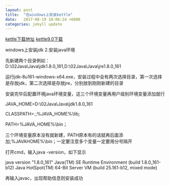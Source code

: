 ```yaml
---
layout: post
title:  "在windows上安装kettle"
date:   2017-08-19 10:06:24 +0800
categories: jekyll update
---
```


[kettle下载地址](https://sourceforge.net/projects/pentaho)
[kettle9.0下载](https://sourceforge.net/projects/pentaho/files/Pentaho%209.0/client-tools/pdi-ce-9.0.0.0-423.zip/download)

windows上安装jdk
2.安装java环境

先新建两个目录例如：D:\02Java\Java\jdk1.8.0_161,D:\02Java\Java\jre1.8.0_161

运行jdk-8u161-windows-x64.exe，安装过程中会有两次选择目录，第一次选择是存放jdk，第二次选择是存放jre，分别放到刚刚新建的目录

安装完毕后配置环境java环境变量，这三个环境变量再用户级别环境变量添加就行

JAVA_HOME=D:\02Java\Java\jdk1.8.0_161

CLASSPATH=.;%JAVA_HOME%\lib;

PATH=%JAVA_HOME%\bin；

三个环境变量原本没有就新建，PATH原本有的话就再后面添加;%JAVAHOME%\bin；一定要注意多个变量一定要用分号隔开

打开cmd，输入java -version，如下显示

java version "1.8.0_161"
Java(TM) SE Runtime Environment (build 1.8.0_161-b12)
Java HotSpot(TM) 64-Bit Server VM (build 25.161-b12, mixed mode)

再输入javac，出现帮助信息则安装成功



